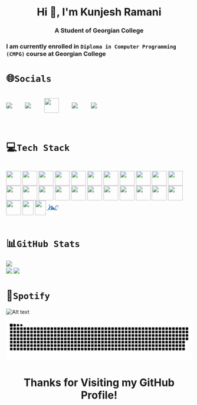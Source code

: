 
<h1 align="center"><b>Hi 👋, I'm Kunjesh Ramani</b></h1>

<h3 align="center"><b>A Student of Georgian College</b></h3>

<!--[![](https://visitcount.itsvg.in/api?id=Kunjesh9867&icon=1&color=5)](https://visitcount.itsvg.in)<br>-->

### I am currently enrolled in **<code>Diploma in Computer Programming (CMPG)</code>** course at Georgian College

# 🌐<code>Socials</code>

<div display: inline_block "><br>
  <a href = "https://www.linkedin.com/in/kunjesh-ramani-989a27206/"> <img height="40" align="center" src="https://icongr.am/fontawesome/linkedin-square.svg?size=128&color=3b5998"></a>
  &nbsp;&nbsp;&nbsp;&nbsp;&nbsp;&nbsp;&nbsp;
  <a href = "https://www.quora.com/profile/Kunjesh-Ramani-1"> <img height="40" align="center" src="https://icongr.am/fontawesome/quora.svg?size=128&color=b92b27"></a>
  &nbsp;&nbsp;&nbsp;&nbsp;&nbsp;&nbsp;&nbsp;
  <a href = "https://stackoverflow.com/users/16986113"> <img height="40" align="center" width="40" src="https://icongr.am/fontawesome/stack-overflow.svg?size=128&color=f47f24"></a>
  &nbsp;&nbsp;&nbsp;&nbsp;&nbsp;&nbsp;&nbsp;
  <a href = "https://www.w3profile.com/Kunjesh9867"> <img height="40" align="center" src="https://upload.wikimedia.org/wikipedia/commons/a/a0/W3Schools_logo.svg"></a>
  &nbsp;&nbsp;&nbsp;&nbsp;&nbsp;&nbsp;&nbsp;
  <a href = "https://www.hackerrank.com/kunjeshramani981?hr_r=1"> <img height="40" align="center" src="https://icongr.am/fontawesome/header.svg?size=128&color=378936"></a>
  &nbsp;&nbsp;&nbsp;&nbsp;&nbsp;&nbsp;&nbsp;
</div><br><br>

# 💻<code>Tech Stack</code>

<div style="display: inline_block"><br>
  <img height="40" align="center" height="30" width="40" src="https://cdn.jsdelivr.net/gh/devicons/devicon/icons/java/java-original.svg">

  <img height="40" align="center"  height="30" width="40" src="https://cdn.jsdelivr.net/gh/devicons/devicon/icons/python/python-original.svg">
  
  <img height="40" align="center"  height="30" width="40" src="https://cdn.jsdelivr.net/gh/devicons/devicon/icons/html5/html5-original.svg">
  
  <img height="40" align="center"  height="30" width="40" src="https://cdn.jsdelivr.net/gh/devicons/devicon/icons/css3/css3-original.svg">

  <img height="40" align="center" alt="" height="30" width="40" src="https://cdn.jsdelivr.net/gh/devicons/devicon/icons/javascript/javascript-original.svg">

  <img height="40" align="center" alt="" height="30" width="40" src="https://cdn.jsdelivr.net/gh/devicons/devicon/icons/markdown/markdown-original.svg">

  <img height="40" align="center"  height="30" width="40" src="https://cdn.jsdelivr.net/gh/devicons/devicon/icons/dotnetcore/dotnetcore-original.svg">
  
  <img height="40" align="center"  height="30" width="40" src="https://cdn.jsdelivr.net/gh/devicons/devicon/icons/arduino/arduino-original-wordmark.svg">
 
  <img height="40" align="center"  height="30" width="40" src="https://cdn.jsdelivr.net/gh/devicons/devicon/icons/docker/docker-plain.svg">

  <img height="40" align="center"  height="30" width="40" src="https://cdn.jsdelivr.net/gh/devicons/devicon/icons/ubuntu/ubuntu-plain.svg">

  <img height="40" align="center"  height="30" width="40" src="https://cdn.jsdelivr.net/gh/devicons/devicon/icons/azure/azure-original.svg">

  <img height="40" align="center"  height="30" width="40" src="https://cdn.jsdelivr.net/gh/devicons/devicon/icons/swift/swift-original.svg"> 
  
  <img height="40" align="center"  height="30" width="40" src="https://cdn.jsdelivr.net/gh/devicons/devicon/icons/android/android-plain.svg" />
          
  
  <img height="40" align="center"  height="30" width="40" src="https://cdn.jsdelivr.net/gh/devicons/devicon/icons/mysql/mysql-original.svg" />
          

  <!-- <img height="40" align="center" height="30" width="40" src="https://cdn.jsdelivr.net/gh/devicons/devicon/icons/mysql/mysql-original-wordmark.svg" /> 

  <img height="40" align="center" height="30" width="40" src="https://cdn.jsdelivr.net/gh/devicons/devicon/icons/microsoftsqlserver/microsoftsqlserver-plain-wordmark.svg">

  <img height="40" align="center" height="30" width="40" src="https://cdn.jsdelivr.net/gh/devicons/devicon/icons/sqlite/sqlite-original-wordmark.svg"> -->



  <img height="40" align="center"  height="30" width="40" src="https://cdn.jsdelivr.net/gh/devicons/devicon/icons/nodejs/nodejs-original.svg" />
  <img height="40" align="center"  height="30" width="40" src="https://cdn.jsdelivr.net/gh/devicons/devicon/icons/react/react-original.svg" />
  <img height="40" align="center"  height="30" width="40" src="https://cdn.jsdelivr.net/gh/devicons/devicon/icons/mongodb/mongodb-original.svg" />
  <img height="40" align="center"  height="30" width="40" src="https://cdn.jsdelivr.net/gh/devicons/devicon/icons/express/express-original.svg" /> 
  <img height="40" align="center"  height="30" width="40" src="https://cdn.jsdelivr.net/gh/devicons/devicon/icons/bootstrap/bootstrap-original.svg" />



 
 


  <img height="40" align="center" height="30" width="40" src="https://cdn.jsdelivr.net/gh/devicons/devicon/icons/git/git-original.svg" />  
  <img height="40" align="center" height="30" width="40" src="https://cdn.jsdelivr.net/gh/devicons/devicon/icons/github/github-original.svg" />  
  <img height="40" align="center" height="30" width="40" src="https://cdn.jsdelivr.net/gh/devicons/devicon/icons/bitbucket/bitbucket-original.svg" />  
  <img height="40" align="center" height="30" width="40" src="https://cdn.jsdelivr.net/gh/devicons/devicon/icons/jira/jira-original.svg" />
  <img height="40" align="center" height="40" width="30" src="https://cdn.jsdelivr.net/gh/devicons/devicon/icons/filezilla/filezilla-plain.svg" />

  <img height="40" align="center" height="40" width="30" src="https://cdn.jsdelivr.net/gh/devicons/devicon/icons/slack/slack-original.svg" />

  <img height="40" align="center" height="40" width="30" src="./icons/XML.svg" />
  <br><br>

# 📊<code>GitHub Stats</code>

![](https://streak-stats.demolab.com/?user=Kunjesh9867&theme=monokai-metallian&hide_border=true) <br>
![](https://denvercoder1-github-readme-stats.vercel.app/api/?username=Kunjesh9867&show_icons=true&include_all_commits=true&count_private=true&theme=react&hide_border=true&bg_color=1F222E&title_color=F85D7F&icon_color=F8D866)
![](https://github-readme-activity-graph.vercel.app/graph/?username=Kunjesh9867&bg_color=1F222E&color=F8D866&line=F85D7F&point=FFFFFF&hide_border=true)


<!--![](https://github-readme-stats.vercel.app/api?username=Kunjesh9867&theme=radical&hide_border=true&include_all_commits=false&count_private=true)<br/>
![](https://github-readme-streak-stats.herokuapp.com/?user=Kunjesh9867&theme=radical&hide_border=true)<br>
![](https://github-readme-activity-graph.vercel.app/graph?username=Kunjesh9867&theme=dracula)
![](https://github-readme-stats.vercel.app/api/top-langs/?username=Kunjesh9867&theme=radical&hide_border=true&include_all_commits=false&count_private=false&layout=compact) -->

# 🎵<code>Spotify</code>

![Alt text](https://spotify-recently-played-readme.vercel.app/api?user=31qe2kt45xyudaxpnsdajburwmoq&unique=true)

<div align='center'>
<img src="./icons/github-contribution-grid-snake-dark.svg" /></div>
<!-- <img src="https://github.com/Kunjesh9867/Kunjesh9867/blob/output/github-contribution-grid-snake-dark.svg" /> </div> -->

<h1 align="center">Thanks for Visiting my GitHub Profile!</h1>
<p align="center"></p>
